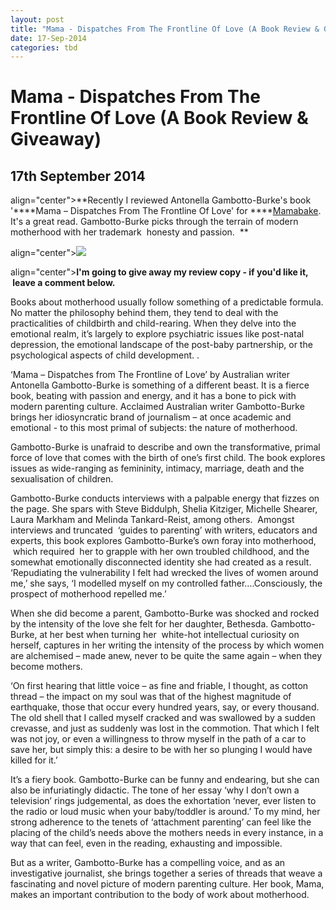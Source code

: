 ```yaml
---
layout: post
title: "Mama - Dispatches From The Frontline Of Love (A Book Review & Giveaway)"
date: 17-Sep-2014
categories: tbd
---
```


# Mama - Dispatches From The Frontline Of Love (A Book Review & Giveaway)

## 17th September 2014



align="center">**Recently I reviewed Antonella Gambotto-Burke's book '****Mama – Dispatches From The Frontline Of Love' for ****<a href="http://mamabake.com/">Mamabake</a>. It's a great read. Gambotto-Burke picks through the terrain of modern motherhood with her trademark  honesty and passion.  **

align="center"><img class="photo-horiz" src="http://images0.aystatic.com/events/65536/99395_home_hero.jpg?1396940652" />

align="center">**I'm going to give away my review copy - if you'd like it,   leave a comment below.**



Books about motherhood usually follow something of a predictable formula. No matter the philosophy behind them,   they tend to deal with the practicalities of childbirth and child-rearing. When they delve into the emotional realm,   it’s largely to explore psychiatric issues like post-natal depression, the emotional landscape of the post-baby partnership, or the psychological aspects of child development. .

‘Mama – Dispatches from The Frontline of Love’ by Australian writer Antonella Gambotto-Burke is something of a different beast. It is a fierce book, beating with passion and energy, and it has a bone to pick with modern parenting culture. Acclaimed Australian writer Gambotto-Burke brings her idiosyncratic brand of journalism – at once academic and emotional - to this most primal of subjects: the nature of motherhood.

Gambotto-Burke is unafraid to describe and own the transformative, primal force of love that comes with the birth of one’s first child. The book explores issues as wide-ranging as femininity, intimacy, marriage, death and the sexualisation of children.

Gambotto-Burke conducts interviews with a palpable energy that fizzes on the page. She spars with Steve Biddulph, Shelia Kitziger, Michelle Shearer, Laura Markham and Melinda Tankard-Reist, among others.  Amongst interviews and truncated  ‘guides to parenting’ with writers, educators and experts, this book explores Gambotto-Burke’s own foray into motherhood,  which required  her to grapple with her own troubled childhood, and the somewhat emotionally disconnected identity she had created as a result. ‘Repudiating the vulnerability I felt had wrecked the lives of women around me,’ she says, ‘I modelled myself on my controlled father….Consciously, the prospect of motherhood repelled me.’

When she did become a parent, Gambotto-Burke was shocked and rocked by the intensity of the love she felt for her daughter, Bethesda. Gambotto-Burke, at her best when turning her  white-hot intellectual curiosity on herself, captures in her writing the intensity of the process by which women are alchemised – made anew, never to be quite the same again – when they become mothers.

‘On first hearing that little voice – as fine and friable, I thought, as cotton thread – the impact on my soul was that of the highest magnitude of earthquake, those that occur every hundred years, say, or every thousand. The old shell that I called myself cracked and was swallowed by a sudden crevasse, and just as suddenly was lost in the commotion. That which I felt was not joy, or even a willingness to throw myself in the path of a car to save her, but simply this: a desire to be with her so plunging I would have killed for it.’

It’s a fiery book. Gambotto-Burke can be funny and endearing, but she can also be infuriatingly didactic. The tone of her essay ‘why I don’t own a television’ rings judgemental, as does the exhortation ‘never, ever listen to the radio or loud music when your baby/toddler is around.’ To my mind, her strong adherence to the tenets of ‘attachment parenting’ can feel like the placing of the child’s needs above the mothers needs in every instance, in a way that can feel, even in the reading, exhausting and impossible.

But as a writer, Gambotto-Burke has a compelling voice, and as an investigative journalist, she brings together a series of threads that weave a fascinating and novel picture of modern parenting culture. Her book, Mama, makes an important contribution to the body of work about motherhood.
